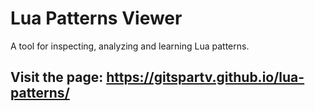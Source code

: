 # Lua Patterns Viewer
A tool for inspecting, analyzing and learning Lua patterns.

## Visit the page: https://gitspartv.github.io/lua-patterns/
